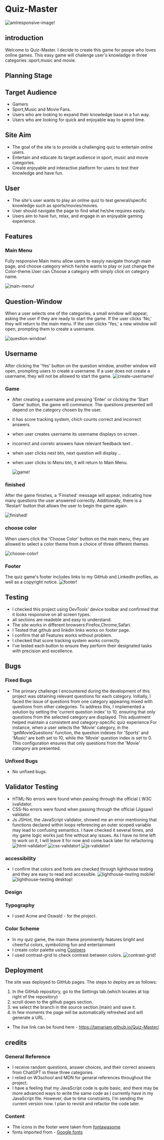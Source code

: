 # **Quiz-Master**

![amIresponsive-image!](./docs/screenshots/amiresponsive.png)

## introduction

Welcome to Quiz-Master. I decide to create this game for peope who loves online games. This easy  game will chalenge user's knowladge in three categories :sport,music and movie.

## Planning Stage

## Target Audience

- Gamers
- Sport,Music and Movie Fans.
- Users who  are looking to expand their knowledge base in a fun way.
- Users who are looking for quick and enjoyable way to spend time.

## Site Aim

- The goal of the site is to provide a challenging quiz to entertain online users.
- Entertain and educate its target audience in sport, music and movie categories.
- Create enjoyable and interactive platform for users to test their knowledge and have fun.

## User

- The site's user wants to play an online quiz to test general/specific knowledge such as sports/movies/movies.
- User should  navigate the page to find what he/she requires easily.
- Users aim to have fun, relax, and engage in an enjoyable gaming experience.

## Features

### Main Menu

 Fully responsive Main menu  allow users to easyly navigate thorugh main page, and choose category which he/she wants to play or  just change the Color-theme.User can Choose a category with simply click on category name.

![main-menu!](./docs/screenshots/main%20menuu.png)

## Question-Window

When a user selects one of the categories, a small window will appear, asking the user if they are ready to start the game. If the user clicks 'No,' they will return to the main menu. If the user clicks 'Yes,' a new window will open, prompting them to create a username.

![question-window!](./docs/screenshots/areyou%20ready.png)

## Username

After clicking the 'Yes' button on the question window, another window will open, prompting users to create a username. If a user does not create a username, they will not be allowed to start the game.
![create-username!](./docs/screenshots/username%20div.png)

### Game

- After creating a username and pressing 'Enter' or clicking the 'Start Game' button, the game will commence. The questions presented will depend on the category chosen by the user.
- it has score tracking system, chich counts correct and incorrect answers.
- when user creates username its username displays on screen .
- incorrect and corretc answers have relevant feedback text .
- when user clicks next btn,  next question will display ..
- when user clicks to Menu btn, it will return to Main Menu.
  
  ![game!](./docs/screenshots/game.png)

### finished

After the game finishes, a 'Finished' message will appear, indicating how many questions the user answered correctly. Additionally, there is a 'Restart' button that allows the user to begin the game again.

  ![finished!](./docs/screenshots/finished.png)

### choose color

When users click the 'Choose Color' button on the main menu, they are allowed to select a color theme from a choice of three different themes.

![choose-color!](./docs/screenshots/choose%20color.png)

### Footer

The quiz game's footer includes links to my GitHub and LinkedIn profiles, as well as a copyright notice.
![footer!](./docs/screenshots/footer.png)

## **Testing**

- I checked this project using DevTools' device toolbar and confirmed that it looks responsive on all screen types.
- all sections are readeble and easy to understand.
- The site works in different browsers:Firefox,Chrome,Safari.
- I Tested that github and linkdin  links works on footer page.
- I confirm that all Features  works without  problem.
- I checked that score tracking system works correctly.
- I've tested each button to ensure they perform their designated tasks with precision and excellence.
  
## Bugs
  
### Fixed Bugs

- The primary challenge I encountered during the development of this project was obtaining relevant questions for each category. Initially, I faced the issue of questions from one category appearing mixed with questions from other categories. To address this, I implemented a solution by setting the 'current question index' to 10, ensuring that only questions from the selected category are displayed. This adjustment helped maintain a consistent and category-specific quiz experience.For instance, when a user selects the 'Movie' category, in the 'getMovieQuestions' function, the question indexes for 'Sports' and 'Music' are both set to 10, while the 'Movie' question index is set to 0. This configuration ensures that only questions from the 'Movie' category are presented.

### Unfixed Bugs

- No unfixed bugs.
  
## **Validator Testing**

- HTML-No errors were found when passing through the official ( W3C )validator.
- CSS-No errors were found when passing through the official (Jigsaw) validator.
- Js  JSHint, the JavaScript validator, showed me an error mentioning that functions declared within loops referencing an outer scoped variable may lead to confusing semantics. I have checked it several times, and my game logic works just fine without any issues. As I have no time left to work on it, I will leave it for now and come back later for refactoring
  ![html-validator!](./docs/screenshots/html%20validator.png)
![css-validator!](./docs/screenshots/css%20validator.png)
![js-validator!](./docs/screenshots/js-validator.png)

### accessibility

- I confirm that colors and fonts are checked through lighthouse testing and they are easy to read and accessible.
  ![lighthouse-testing mobile!](./docs/screenshots/mobile%20performance.png) ![lighthouse-testing desktop!](./docs/screenshots/desktop%20performance.png)

### Design

### Typography

- I used Acme and Oswald - for the project.

### Color Scheme

- In my quiz game, the main theme prominently features bright and cheerful colors, symbolizing fun and entertainment
- I create color palette using [Cooloers](https://coolors.co)
- I used contrast-grid to check contrast between colors.
   ![contrast-grid!](./docs/screenshots/colors.png)

## **Deployment**

The site was deployed to GitHub pages. The steps to deploy are as follows:

1. In the GitHub repository, go to the Settings tab.(which locates at top right of the repository)
2. scroll down to the github pages section.
3. we select the branch in the source section.(main) and save it.
4. In few moments the page will be automatically refreshed and will generate a URL .

- The live link can be found here - <https://tamariam.github.io/Quiz-Master/>

## credits

### General Reference

- I receive random questions, answer choices, and their correct answers from ChatGPT in these three categories.
- I relied on W3school and  MDN for general references throughout the project.
- I have a feeling that my JavaScript code is quite basic, and there may be more advanced ways to write the same code as I currently have in my JavaScript file. However, due to time constraints, I'm sending the current version now. I plan to revisit and refactor the code later.

### **Content**

- The icons in the footer were taken from [fontawasome](https://fontawesome.com/.)
- fonts imported from - [Google fonts](https://fonts.google.com/)
